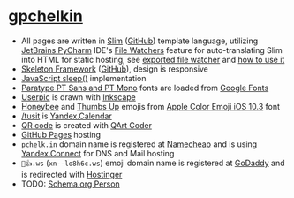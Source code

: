 # [gpchelkin](http://pchelk.in)
- All pages are written in [Slim](http://slim-lang.com/) ([GitHub](https://github.com/slim-template/slim)) template language, utilizing [JetBrains PyCharm](https://www.jetbrains.com/pycharm/) IDE's [File Watchers](https://www.jetbrains.com/help/pycharm/2017.1/file-watchers.html) feature for auto-translating Slim into HTML for static hosting, see [exported file watcher](jetbrains_filewatchers_slim.xml) and [how to use it](https://www.jetbrains.com/help/pycharm/2017.1/using-file-watchers.html#enableFileWatcher)
- [Skeleton Framework](https://skeleton-framework.github.io/) ([GitHub](https://github.com/skeleton-framework/skeleton-framework)), design is responsive
- [JavaScript sleep()](https://stackoverflow.com/a/39914235/2490759) implementation
- [Paratype PT Sans and PT Mono](http://www.paratype.com/public/) fonts are loaded from [Google Fonts](https://fonts.google.com/)
- [Userpic](http://pchelk.in/gpchelkin.png) is drawn with [Inkscape](https://inkscape.org)
- [Honeybee](https://emojipedia.org/apple/ios-10.3/honeybee/) and [Thumbs Up](https://emojipedia.org/apple/ios-10.3/thumbs-up-sign/) emojis from [Apple Color Emoji iOS 10.3](https://emojipedia.org/apple/ios-10.3/) font
- [/tusit](http://pchelk.in/tusit) is [Yandex.Calendar](https://yandex.ru/support/calendar/faq/whatfor.html)
- [QR code](http://pchelk.in/qr.png) is created with [QArt Coder](https://research.swtch.com/qr/draw)
- [GitHub Pages](https://pages.github.com/) hosting
- `pchelk.in` domain name is registered at [Namecheap](https://www.namecheap.com/) and is using [Yandex.Connect](https://yandex.com/support/connect/index.html) for DNS and Mail hosting
- `🐝👍.ws` (`xn--lo8h6c.ws`) emoji domain name is registered at [GoDaddy](https://❤❤❤.ws/) and is redirected with [Hostinger](https://www.hostinger.com/)
- TODO: [Schema.org Person](https://schema.org/Person)

<!-- - Translated into HTML with [Plim](http://plim.readthedocs.io) ([GitHub](https://github.com/avanov/Plim)), Python port of Ruby's Slim -->
